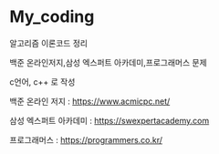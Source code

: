 # My_coding

알고리즘 이론코드 정리 

백준 온라인저지,삼성 엑스퍼트 아카데미,프로그래머스 문제

c언어, c++ 로 작성



백준 온라인 저지 : https://www.acmicpc.net/

삼성 엑스퍼트 아카데미 : https://swexpertacademy.com

프로그래머스 : https://programmers.co.kr/
